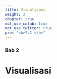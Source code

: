 ```yaml
---
title: Visualisasi
weight: 2
chapter: true
not_use_colab: true
not_use_twitter: true
pre: "<b>7.2 </b>"
---
```


### Bab 2
# Visualisasi
